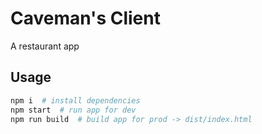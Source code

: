 # Caveman's Client

A restaurant app

## Usage

```sh
npm i  # install dependencies
npm start  # run app for dev
npm run build  # build app for prod -> dist/index.html
```
